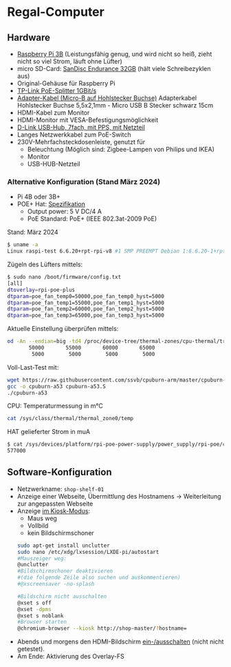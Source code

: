 # Regal-Computer

## Hardware
- [Raspberry Pi 3B](https://www.berrybase.de/raspberry-pi-co/raspberry-pi/boards/raspberry-pi-3-modell-b) (Leistungsfähig genug, und wird nicht so heiß, zieht nicht so viel Strom, läuft ohne Lüfter)
- micro SD-Card: [SanDisc Endurance 32GB](https://www.berrybase.de/raspberry-pi-co/raspberry-pi/speicherkarten/sandisk-high-endurance-microsdhc-uhs-i-u3-speicherkarte-43-adapter-32gb) (hält viele Schreibezyklen aus)
- Original-Gehäuse für Raspberry Pi
- [TP-Link PoE-Splitter 1GBit/s](https://www.idealo.de/preisvergleich/OffersOfProduct/2118892_-poe-splitter-tl-poe10r-tp-link.html)
- [Adapter-Kabel (Micro-B auf Hohlstecker Buchse)](https://www.berrybase.de/raspberry-pi-co/raspberry-pi/kabel-adapter/usb-kabel-adapter/adapterkabel-hohlstecker-buchse-5-5x2-1mm-micro-usb-b-stecker-schwarz-15cm) Adapterkabel Hohlstecker Buchse 5,5x2,1mm - Micro USB B Stecker schwarz 15cm
- HDMI-Kabel zum Monitor
- HDMI-Monitor mit VESA-Befestigungsmöglichkeit
- [D-Link USB-Hub, 7fach, mit PPS, mit Netzteil](https://www.idealo.de/preisvergleich/OffersOfProduct/97228.html)
- Langes Netzwerkkabel zum PoE-Switch
- 230V-Mehrfachsteckdosenleiste, genutzt für
  - Beleuchtung (Möglich sind: Zigbee-Lampen von Philips und IKEA)
  - Monitor
  - USB-HUB-Netzteil

### Alternative Konfiguration (Stand März 2024)
- Pi 4B oder 3B+
- POE+ Hat: [Spezifikation](https://datasheets.raspberrypi.com/poe/poe-plus-hat-product-brief.pdf)
  - Output power: 5 V DC/4 A
  - PoE Standard: PoE+ (IEEE 802.3at-2009 PoE)

Stand: März 2024
```bash
$ uname -a
Linux raspi-test 6.6.20+rpt-rpi-v8 #1 SMP PREEMPT Debian 1:6.6.20-1+rpt1 (2024-03-07) aarch64 GNU/Linux
```

Zügeln des Lüfters mittels:
```bash
$ sudo nano /boot/firmware/config.txt 
[all]
dtoverlay=rpi-poe-plus
dtparam=poe_fan_temp0=50000,poe_fan_temp0_hyst=5000
dtparam=poe_fan_temp1=55000,poe_fan_temp1_hyst=5000
dtparam=poe_fan_temp2=60000,poe_fan_temp2_hyst=5000
dtparam=poe_fan_temp3=65000,poe_fan_temp3_hyst=5000
```

Aktuelle Einstellung überprüfen mittels:
```bash
od -An --endian=big -td4 /proc/device-tree/thermal-zones/cpu-thermal/trips/trip?/temperature /proc/device-tree/thermal-zones/cpu-thermal/trips/trip?/hysteresis
       50000       55000       60000       65000
        5000        5000        5000        5000
```

Voll-Last-Test mit:
```bash
wget https://raw.githubusercontent.com/ssvb/cpuburn-arm/master/cpuburn-a53.S
gcc -o cpuburn-a53 cpuburn-a53.S
./cpuburn-a53 
```

CPU: Temperaturmessung in m°C
```bash
cat /sys/class/thermal/thermal_zone0/temp
```

HAT gelieferter Strom in muA
```bash
$ cat /sys/devices/platform/rpi-poe-power-supply/power_supply/rpi-poe/current_now
577000
```


## Software-Konfiguration

- Netzwerkname: `shop-shelf-01`
- Anzeige einer Webseite, Übermittlung des Hostnamens -> Weiterleitung zur angepassten Webseite
- Anzeige [im Kiosk-Modus](https://itrig.de/index.php?/archives/2309-Raspberry-Pi-3-Kiosk-Chromium-Autostart-im-Vollbildmodus-einrichten.html):
  - Maus weg
  - Vollbild
  - kein Bildschirmschoner
  ```bash
  sudo apt-get install unclutter
  sudo nano /etc/xdg/lxsession/LXDE-pi/autostart
  #Mauszeiger weg:
  @unclutter
  #Bildschirmschoner deaktivieren 
  #(die folgende Zeile also suchen und auskommentieren)
  #@xscreensaver -no-splash 

  #Bildschirm nicht ausschalten
  @xset s off
  @xset -dpms
  @xset s noblank
  #Browser starten
  @chromium-browser --kiosk http://shop-master/?hostname= 
  ```
- Abends und morgens den HDMI-Bildschirm [ein-/ausschalten](https://www.elektronik-kompendium.de/sites/raspberry-pi/2111101.htm) (nicht nicht getestet).
- Am Ende: Aktivierung des Overlay-FS


